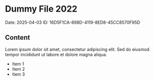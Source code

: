 # Dummy File 2022

Date: 2025-04-03
ID: 16D5F1CA-898D-4119-8ED8-45CC8570F95D

## Content

Lorem ipsum dolor sit amet, consectetur adipiscing elit.
Sed do eiusmod tempor incididunt ut labore et dolore magna aliqua.

* Item 1
* Item 2
* Item 3

